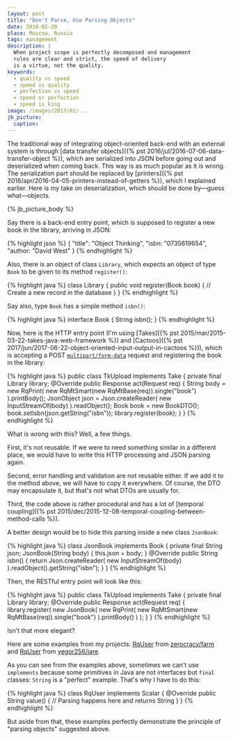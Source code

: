 ```yaml
---
layout: post
title: "Don't Parse, Use Parsing Objects"
date: 2018-02-20
place: Moscow, Russia
tags: management
description: |
  When project scope is perfectly decomposed and management
  rules are clear and strict, the speed of delivery
  is a virtue, not the quality.
keywords:
  - quality vs speed
  - speed vs quality
  - perfection vs speed
  - speed or perfection
  - speed is king
image: /images/2017/02/...
jb_picture:
  caption:
---
```


<!-- here: http://www.yegor256.com/2014/09/16/getters-and-setters-are-evil.html#comment-3438202653 -->

The traditional way of integrating object-oriented back-end with an external
system is through [data transfer objects]({% pst 2016/jul/2016-07-06-data-transfer-object %}),
which are serialized into JSON before going out
and deserialized when coming back. This way is as much popular as it is wrong. The
serialization part should be replaced by [printers]({% pst 2016/apr/2016-04-05-printers-instead-of-getters %}),
which I explained earlier.
Here is my take on deserialization, which should be done by&mdash;guess what&mdash;objects.

<!--more-->

{% jb_picture_body %}

Say there is a back-end entry point, which is supposed to register a new
book in the library, arriving in JSON:

{% highlight json %}
{
  "title": "Object Thinking",
  "isbn: "0735619654",
  "author: "David West"
}
{% endhighlight %}

Also, there is an object of class `Library`, which expects an object of type
`Book` to be given to its method `register()`:

{% highlight java %}
class Library {
  public void register(Book book) {
    // Create a new record in the database
  }
}
{% endhighlight %}

Say also, type `Book` has a simple method `isbn()`:

{% highlight java %}
interface Book {
  String isbn();
}
{% endhighlight %}

Now, here is the HTTP entry point
(I'm using [Takes]({% pst 2015/mar/2015-03-22-takes-java-web-framework %})
and [Cactoos]({% pst 2017/jun/2017-06-22-object-oriented-input-output-in-cactoos %})),
which is accepting
a POST [`multipart/form-data`](https://www.ietf.org/rfc/rfc2045.txt)
request and registering the book in the library:

{% highlight java %}
public class TkUpload implements Take {
  private final Library library;
  @Override
  public Response act(Request req) {
    String body = new RqPrint(
      new RqMtSmart(new RqMtBase(req)).single("book")
    ).printBody();
    JsonObject json = Json.createReader(
      new InputStreamOf(body)
    ).readObject();
    Book book = new BookDTO();
    book.setIsbn(json.getString("isbn"));
    library.register(book);
  }
}
{% endhighlight %}

What is wrong with this? Well, a few things.

First, it's not reusable. If we were to need something similar in a different
place, we would have to write this HTTP processing and JSON parsing again.

Second, error handling and validation are not reusable either. If we add
it to the method above, we will have to copy it everywhere. Of course,
the DTO may encapsulate it, but that's not what DTOs are usually for.

Third, the code above is rather procedural and has a lot of
[temporal coupling]({% pst 2015/dec/2015-12-08-temporal-coupling-between-method-calls %}).

A better design would be to hide this parsing inside a new class `JsonBook`:

{% highlight java %}
class JsonBook implements Book {
  private final String json;
  JsonBook(String body) {
    this.json = body;
  }
  @Override
  public String isbn() {
    return Json.createReader(
      new InputStreamOf(body)
    ).readObject().getString("isbn");
  }
}
{% endhighlight %}

Then, the RESTful entry point will look like this:

{% highlight java %}
public class TkUpload implements Take {
  private final Library library;
  @Override
  public Response act(Request req) {
    library.register(
      new JsonBook(
        new RqPrint(
          new RqMtSmart(new RqMtBase(req)).single("book")
        ).printBody()
      )
    );
  }
}
{% endhighlight %}

Isn't that more elegant?

Here are some examples from my projects:
[RqUser](https://github.com/zerocracy/farm/blob/0.21/src/main/java/com/zerocracy/tk/RqUser.java)
from [zerocracy/farm](https://github.com/zerocracy/farm/) and
[RqUser](https://github.com/yegor256/jare/blob/0.11.2/src/main/java/io/jare/tk/RqUser.java)
from [yegor256/jare](https://github.com/yegor256/jare/blob/0.11.2/src/main/java/io/jare/tk/RqUser.java).

As you can see from the examples above, sometimes we can't use `implements`
because some primitives in Java are not interfaces but `final` classes:
`String` is a "perfect" example. That's why I have to do this:

{% highlight java %}
class RqUser implements Scalar<String> {
  @Override
  public String value() {
    // Parsing happens here and returns String
  }
}
{% endhighlight %}

But aside from that, these examples perfectly demonstrate the principle
of "parsing objects" suggested above.

